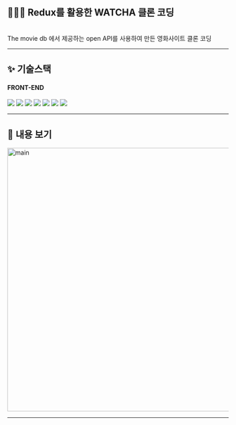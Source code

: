 

## 👩‍👧‍👧 Redux를 활용한 WATCHA 클론 코딩
<br>
The movie db 에서 제공하는 open API를 사용하여 만든 영화사이트 클론 코딩

---

## ✨ 기술스택 

#### FRONT-END

<img src="https://img.shields.io/badge/react-61DAFB?style=for-the-badge&logo=react&logoColor=black"> <img src="https://img.shields.io/badge/javascript-F7DF1E?style=for-the-badge&logo=javascript&logoColor=white"> <img src="https://img.shields.io/badge/redux-764ABC?style=for-the-badge&logo=redux&logoColor=white"> <img src="https://img.shields.io/badge/scss-CC6699?style=for-the-badge&logo=scss&logoColor=white">
<img src="https://img.shields.io/badge/reactRouter-CA4245?style=for-the-badge&logo=reactRouter&logoColor=white"> <img src="https://img.shields.io/badge/axios-5A29E4?style=for-the-badge&logo=axios&logoColor=white"> <img src="https://img.shields.io/badge/vercel-000000?style=for-the-badge&logo=vercel&logoColor=white">


---



## 🍅 내용 보기

<div>
  <img width="600" alt="main" src="https://user-images.githubusercontent.com/121690671/233837784-5f356c4e-11a6-496f-9b72-11fcc7948710.png">
</div>

---

